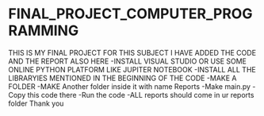 # FINAL_PROJECT_COMPUTER_PROGRAMMING
THIS IS MY FINAL PROJECT FOR THIS SUBJECT I HAVE ADDED THE CODE AND THE REPORT ALSO HERE 
-INSTALL VISUAL STUDIO OR USE SOME ONLINE PYTHON PLATFORM LIKE JUPITER NOTEBOOK
-INSTALL ALL THE LIBRARYIES MENTIONED IN THE BEGINNING OF THE CODE
-MAKE A FOLDER 
-MAKE Another folder inside it with name Reports
-Make main.py
-Copy this code there
-Run the code
-ALL reports should come in ur reports folder
Thank you
